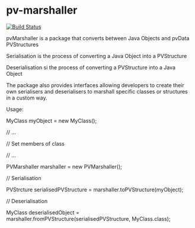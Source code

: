 # pv-marshaller

[![Build Status](https://travis-ci.org/DiamondLightSource/pv-marshaller.svg?branch=master)](https://travis-ci.org/DiamondLightSource/pv-marshaller)

pvMarshaller is a package that converts between Java Objects and pvData PVStructures

Serialisation is the process of converting a Java Object into a PVStructure

Deserialisation si the process of converting a PVStructure into a Java Object

The package also provides interfaces allowing developers to create their own serialisers and deserialisers to marshall specific classes or structures in a custom way.

Usage:

MyClass myObject = new MyClass();

// ...

// Set members of class

// ...



PVMarshaller marshaller = new PVMarshaller();


// Serialisation

PVStrcture serialisedPVStructure = marshaller.toPVStructure(myObject);


// Deserialisation

MyClass deserialisedObject = marshaller.fromPVStructure(serialisedPVStructure, MyClass.class);
